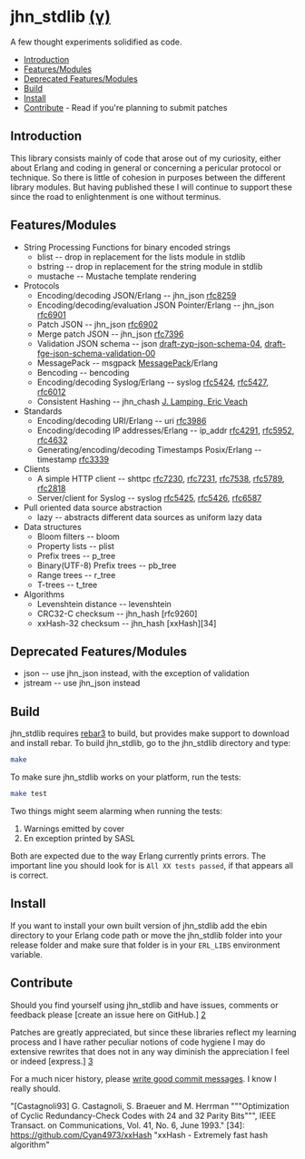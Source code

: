 jhn_stdlib [(γ)][5]
==========

A few thought experiments solidified as code.

  * [Introduction](#introduction)
  * [Features/Modules](#features)
  * [Deprecated Features/Modules](#deprecated)
  * [Build](#build)
  * [Install](#install)
  * [Contribute](#contribute) - Read if you're planning to submit patches

<a name='introduction'>

Introduction
------------

This library consists mainly of code that arose out of my curiosity, either
about Erlang and coding in general or concerning a pericular protocol or
technique. So there is little of cohesion in purposes between the different
library modules. But having published these I will continue to support these
since the road to enlightenment is one without terminus.

<a name='features'>

Features/Modules
--------

  * String Processing Functions for binary encoded strings
    * blist -- drop in replacement for the lists module in stdlib
    * bstring -- drop in replacement for the string module in stdlib
    * mustache -- Mustache template rendering
  * Protocols
    * Encoding/decoding JSON/Erlang  -- jhn_json [rfc8259][30]
    * Encoding/decoding/evaluation JSON Pointer/Erlang  -- jhn_json [rfc6901][8]
    * Patch JSON -- jhn_json [rfc6902][31]
    * Merge patch JSON -- jhn_json [rfc7396][32]
    * Validation JSON schema -- json [draft-zyp-json-schema-04][10],
                                     [draft-fge-json-schema-validation-00][11]
    * MessagePack -- msgpack [MessagePack][12]/Erlang
    * Bencoding -- bencoding
    * Encoding/decoding Syslog/Erlang -- syslog [rfc5424][13],
                                                [rfc5427][14],
                                                [rfc6012][29]
    * Consistent Hashing -- jhn_chash [J. Lamping, Eric Veach][28]
  * Standards
    * Encoding/decoding URI/Erlang -- uri [rfc3986][15]
    * Encoding/decoding IP addresses/Erlang -- ip_addr [rfc4291][16],
                                                       [rfc5952][17],
                                                       [rfc4632][18]
    * Generating/encoding/decoding Timestamps Posix/Erlang -- timestamp
                                                              [rfc3339][19]
  * Clients
    * A simple HTTP client -- shttpc [rfc7230][20], [rfc7231][21],
                                     [rfc7538][22], [rfc5789][23],
                                     [rfc2818][24]
    * Server/client for Syslog -- syslog [rfc5425][25], [rfc5426][26],
                                         [rfc6587][27]
  * Pull oriented data source abstraction
    * lazy -- abstracts different data sources as uniform lazy data
  * Data structures
    * Bloom filters -- bloom
    * Property lists -- plist
    * Prefix trees -- p_tree
    * Binary(UTF-8) Prefix trees -- pb_tree
    * Range trees -- r_tree
    * T-trees -- t_tree
  * Algorithms
    * Levenshtein distance -- levenshtein
    * CRC32-C checksum -- jhn_hash [rfc9260]
    * xxHash-32 checksum -- jhn_hash [xxHash][34]

<a name='deprecated'>

Deprecated Features/Modules
--------

  * json -- use jhn_json instead, with the exception of validation
  * jstream -- use jhn_json instead


<a name='build'>

Build
-----

jhn_stdlib requires [rebar3][1] to build, but provides make support to download
and install rebar. To build jhn_stdlib, go to the jhn_stdlib directory and type:

```sh
make
```

To make sure jhn_stdlib works on your platform, run the tests:

```sh
make test
```

Two things might seem alarming when running the tests:

  1. Warnings emitted by cover
  2. En exception printed by SASL

Both are expected due to the way Erlang currently prints errors. The
important line you should look for is `All XX tests passed`, if that
appears all is correct.


<a name='install'>

Install
-------

If you want to install your own built version of jhn_stdlib add the ebin
directory to your Erlang code path or move the jhn_stdlib folder into your
release folder and make sure that folder is in your `ERL_LIBS`
environment variable.


<a name='contribute'>

Contribute
----------

Should you find yourself using jhn_stdlib and have issues, comments or
feedback please [create an issue here on GitHub.] [2]

Patches are greatly appreciated, but since these libraries reflect my
learning process and I have rather peculiar notions of code hygiene
I may do extensive rewrites that does not in any way diminish the
appreciation I feel or indeed [express.] [3]

For a much nicer history, please [write good commit messages][4].
I know I really should.

  [1]: https://github.com/erlang/rebar3
       "Rebar3 - A build tool for Erlang"
  [2]: http://github.com/JanHenryNystrom/jhn_stdlib/issues
       "jhn_stdlib issues"
  [3]: http://github.com/JanHenryNystrom/jhn_stdlib/blob/master/THANKS
       "thanks"
  [4]: http://github.com/erlang/otp/wiki/Writing-good-commit-messages
       "Erlang/OTP commit messages"
  [5]: http://en.wikipedia.org/wiki/Software_release_life_cycle
       "Software release life cycle"
  [6]: http://www.ietf.org/rfc/rfc4627.txt
       "The application/json Media Type for JavaScript Object Notation (JSON)"
  [7]: http://www.ietf.org/rfc/rfc7159.txt
       "The JavaScript Object Notation (JSON) Data Interchange Format"
  [8]: http://www.ietf.org/rfc/rfc6901.txt
       "JavaScript Object Notation (JSON) Pointer"
  [10]: http://tools.ietf.org/id/draft-zyp-json-schema-04.txt
       "JSON Schema: core definitions and terminology"
  [11]: http://tools.ietf.org/id/draft-fge-json-schema-validation-00.txt
       "JSON Schema: interactive and non interactive validation"
  [12]: http://msgpack.org/
       "An efficient binary serialization format"
  [13]: http://www.ietf.org/rfc/rfc5424.txt
       "The Syslog Protocol"
  [14]: http://www.ietf.org/rfc/rfc5427.txt
       "Textual Conventions for Syslog Management"
  [15]: http://www.ietf.org/rfc/rfc3986.txt
       "Uniform Resource Identifier (URI): Generic Syntax"
  [16]: http://www.ietf.org/rfc/rfc4291.txt
       "IP Version 6 Addressing Architecture"
  [17]: http://www.ietf.org/rfc/rfc5952.txt
       "A Recommendation for IPv6 Address Text Representation"
  [18]: http://www.ietf.org/rfc/rfc4632.txt
       "Classless Inter-domain Routing (CIDR): The Internet Address Assignment and Aggregation Plan"
  [19]: http://www.ietf.org/rfc/rfc3339.txt
       "Date and Time on the Internet: Timestamps"
  [20]: http://www.ietf.org/rfc/rfc7230.txt
       "Hypertext Transfer Protocol (HTTP/1.1): Message Syntax and Routing"
  [21]: http://www.ietf.org/rfc/rfc7231.txt
       "Hypertext Transfer Protocol (HTTP/1.1): Semantics and Content"
  [22]: http://www.ietf.org/rfc/rfc7538.txt
       "The Hypertext Transfer Protocol Status Code 308 (Permanent Redirect)"
  [23]: http://www.ietf.org/rfc/rfc5789.txt
       "PATCH Method for HTTP"
  [24]: http://www.ietf.org/rfc/rfc2818.txt
       "HTTP Over TLS (rfc2818)"
  [25]: http://www.ietf.org/rfc/rfc5425.txt
       "Transport Layer Security (TLS) Transport Mapping for Syslog"
  [26]: http://www.ietf.org/rfc/rfc5426.txt
       "Transmission of Syslog Messages over UDP"
  [27]: http://www.ietf.org/rfc/rfc6587.txt
       "Transmission of Syslog Messages over TCP"
  [28]: https://arxiv.org/ftp/arxiv/papers/1406/1406.2294.pdf
       "A Fast, Minimal Memory, Consistent Hash Algorithm, John Lamping, Eric Veach"
  [29]: http://www.ietf.org/rfc/rfc6012.txt
        "Datagram Transport Layer Security (DTLS) Transport Mapping for Syslog"
  [30]: http://www.ietf.org/rfc/rfc8259.txt
        "The JavaScript Object Notation (JSON) Data Interchange Format"
  [31]: http://www.ietf.org/rfc/rfc6902.txt
        "JavaScript Object Notation (JSON) Patch"
  [32]: http://www.ietf.org/rfc/rfc7396.txt
        "JSON Merge Patch"
  [33]: http://www.ietf.org/rfc/rfc9260.txt
       "[Castagnoli93] G. Castagnoli, S. Braeuer and M. Herrman """Optimization
                       of Cyclic Redundancy-Check Codes with 24 and 32 Parity
                       Bits""", IEEE Transact. on Communications, Vol. 41, No.
                       6, June 1993."
  [34]: https://github.com/Cyan4973/xxHash
        "xxHash - Extremely fast hash algorithm"